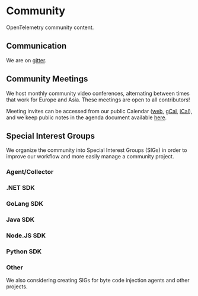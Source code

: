 # Community

OpenTelemetry community content.

## Communication

We are on [gitter](https://gitter.im/open-telemetry/community).

## Community Meetings
We host monthly community video conferences, alternating between times that work for Europe and Asia. These meetings are open to all contributors!

Meeting invites can be accessed from our public Calendar ([web](https://calendar.google.com/calendar/embed?src=google.com_b79e3e90j7bbsa2n2p5an5lf60%40group.calendar.google.com&ctz=America%2FLos_Angeles), [gCal](https://calendar.google.com/calendar?cid=Z29vZ2xlLmNvbV9iNzllM2U5MGo3YmJzYTJuMnA1YW41bGY2MEBncm91cC5jYWxlbmRhci5nb29nbGUuY29t), [iCal](https://calendar.google.com/calendar/ical/google.com_b79e3e90j7bbsa2n2p5an5lf60%40group.calendar.google.com/public/basic.ics)), and we keep public notes in the agenda document available [here](https://docs.google.com/document/d/1sG3MAwHzYTlv5PrIBBpjZBTiShOpmzmPlLRe8NXZKnM/edit).

## Special Interest Groups

We organize the community into Special Interest Groups (SIGs) in order to improve our workflow and more easily manage a community project.

### Agent/Collector


### .NET SDK


### GoLang SDK


### Java SDK


### Node.JS SDK


### Python SDK


### Other

We also considering creating SIGs for byte code injection agents and other projects.
